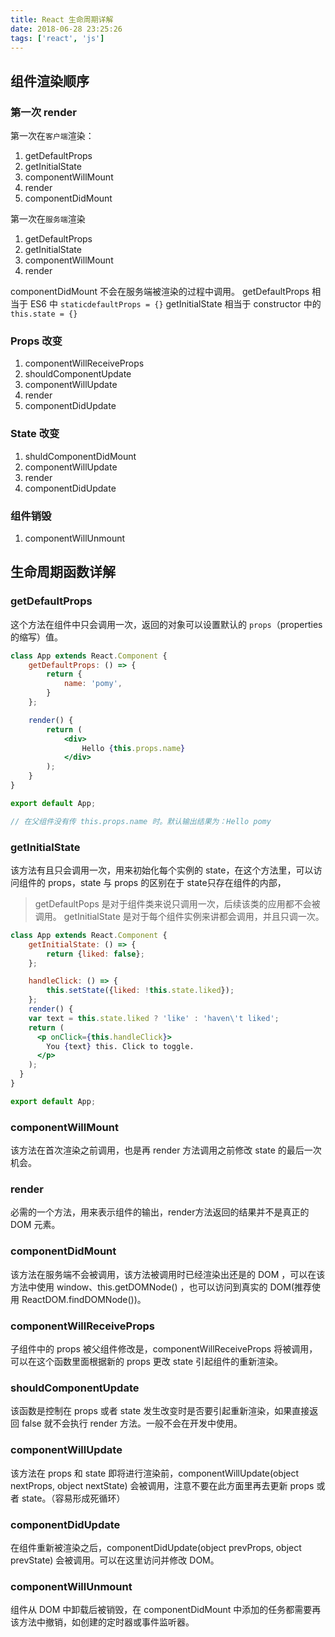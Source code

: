 ```yaml
---
title: React 生命周期详解
date: 2018-06-28 23:25:26
tags: ['react', 'js']
---
```


## 组件渲染顺序

### 第一次 render

第一次在`客户端`渲染：

1.  getDefaultProps
2.  getInitialState
3.  componentWillMount
4.  render
5.  componentDidMount

第一次在`服务端`渲染

1.  getDefaultProps
2.  getInitialState
3.  componentWillMount
4.  render

componentDidMount 不会在服务端被渲染的过程中调用。
getDefaultProps 相当于 ES6 中 `staticdefaultProps = {}`
getInitialState 相当于 constructor 中的 `this.state = {}`

### Props 改变

1.  componentWillReceiveProps
2.  shouldComponentUpdate
3.  componentWillUpdate
4.  render
5.  componentDidUpdate

### State 改变

1.  shuldComponentDidMount
2.  componentWillUpdate
3.  render
4.  componentDidUpdate

### 组件销毁

1. componentWillUnmount

## 生命周期函数详解

### getDefaultProps

这个方法在组件中只会调用一次，返回的对象可以设置默认的 `props`（properties 的缩写）值。

```jsx
class App extends React.Component {
    getDefaultProps: () => {
        return {
            name: 'pomy',
        }
    };

    render() {
        return (
            <div>
                Hello {this.props.name}
            </div>
        );
    }
}

export default App;

// 在父组件没有传 this.props.name 时。默认输出结果为：Hello pomy
```
### getInitialState

该方法有且只会调用一次，用来初始化每个实例的 state，在这个方法里，可以访问组件的 props，state 与 props 的区别在于 state只存在组件的内部，

> getDefaultPops 是对于组件类来说只调用一次，后续该类的应用都不会被调用。
> getInitialState 是对于每个组件实例来讲都会调用，并且只调一次。


```jsx
class App extends React.Component {
    getInitialState: () => {
        return {liked: false};
    };

    handleClick: () => {
        this.setState({liked: !this.state.liked});
    };
    render() {
    var text = this.state.liked ? 'like' : 'haven\'t liked';
    return (
      <p onClick={this.handleClick}>
        You {text} this. Click to toggle.
      </p>
    );
  }
}

export default App;
```

### componentWillMount

该方法在首次渲染之前调用，也是再 render 方法调用之前修改 state 的最后一次机会。

### render

必需的一个方法，用来表示组件的输出，render方法返回的结果并不是真正的 DOM 元素。

### componentDidMount

该方法在服务端不会被调用，该方法被调用时已经渲染出还是的 DOM ，可以在该方法中使用 window、this.getDOMNode() ，也可以访问到真实的 DOM(推荐使用 ReactDOM.findDOMNode())。

### componentWillReceiveProps

子组件中的 props 被父组件修改是，componentWillReceiveProps 将被调用，可以在这个函数里面根据新的 props 更改 state 引起组件的重新渲染。

### shouldComponentUpdate

该函数是控制在 props 或者 state 发生改变时是否要引起重新渲染，如果直接返回 false 就不会执行 render 方法。一般不会在开发中使用。

### componentWillUpdate

该方法在 props 和 state 即将进行渲染前，componentWillUpdate(object nextProps, object nextState) 会被调用，注意不要在此方面里再去更新 props 或者 state。（容易形成死循环）

### componentDidUpdate

在组件重新被渲染之后，componentDidUpdate(object prevProps, object prevState) 会被调用。可以在这里访问并修改 DOM。

### componentWillUnmount

组件从 DOM 中卸载后被销毁，在 componentDidMount 中添加的任务都需要再该方法中撤销，如创建的定时器或事件监听器。

